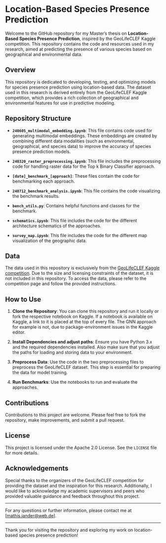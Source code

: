 # Location-Based Species Presence Prediction

Welcome to the GitHub repository for my Master’s thesis on **Location-Based Species Presence Prediction**, inspired by the GeoLifeCLEF Kaggle competition. This repository contains the code and resources used in my research, aimed at predicting the presence of various species based on geographical and environmental data.

## Overview

This repository is dedicated to developing, testing, and optimizing models for species presence prediction using location-based data. The dataset used in this research is derived entirely from the GeoLifeCLEF Kaggle competition, which provides a rich collection of geographical and environmental features for use in predictive modeling.

## Repository Structure

- **`240605_multimodal_embedding.ipynb`**: This file contains code used for generating multimodal embeddings. These embeddings are created by combining different data modalities (such as environmental, geographical, and species data) to improve the accuracy of species presence prediction models.

- **`240320_raster_preprocessing.ipynb`**: This file includes the preprocessing code for handling raster data for the Top k Binary Classifier approach.

- **`[date]_benchmark_[approach]`**: These files contain the code for benchmarking each approach.

- **`240712_benchmark_analysis.ipynb`**: This file contains the code visualizing the benchmark results.

- **`bench_utils.py`**: Contains helpful functions and classes for the benchmark.

- **`schematics.ipynb`**: This file includes the code for the different architecture schematics of the approaches.

- **`survey_map.ipynb`**: This file includes the code for the different map visualization of the geographic data.

## Data

The data used in this repository is exclusively from the [GeoLifeCLEF Kaggle competition](https://www.kaggle.com/competitions/geolifeclef-2024). Due to the size and licensing constraints of the dataset, it is not included in this repository. To access the data, please refer to the competition page and follow the provided instructions.

## How to Use

1. **Clone the Repository**:
   You can clone this repository and run it locally or fork the respective notebook on Kaggle. If a notebook is available on Kaggle, a      link to it is placed at the top of every file. The GNN approach for example is not, due to package-environment issues in the Kaggle      editor.

2. **Install Dependencies and adjust paths**: 
   Ensure you have Python 3.x and the required dependencies installed. Also make sure that you adjust the paths for loading and storing     data to your environment.

3. **Preprocess Data**: 
   Use the code in the two preprocessing files to preprocess the GeoLifeCLEF dataset. This step is essential for preparing     the data     for model training.

4. **Run Benchmarks**: 
   Use the notebooks to run and evaluate the approaches.


## Contributions

Contributions to this project are welcome. Please feel free to fork the repository, make improvements, and submit a pull request.

## License

This project is licensed under the Apache 2.0 License. See the `LICENSE` file for more details.

## Acknowledgements

Special thanks to the organizers of the GeoLifeCLEF competition for providing the dataset and the inspiration for this research. Additionally, I would like to acknowledge my academic supervisors and peers who provided valuable guidance and feedback throughout this project.

---

For any questions or further information, please contact me at [mathis.jander@web.de].

---

Thank you for visiting the repository and exploring my work on location-based species presence prediction!
